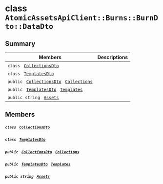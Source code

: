 # class `AtomicAssetsApiClient::Burns::BurnDto::DataDto` 

## Summary

 Members                                | Descriptions                                
----------------------------------------|---------------------------------------------
`class ` [`CollectionsDto`](.github/workflows/documentation/md/AtomicAssetsApiClient--Burns--BurnDto--DataDto--CollectionsDto.md#class_atomic_assets_api_client_1_1_burns_1_1_burn_dto_1_1_data_dto_1_1_collections_dto)        | 
`class ` [`TemplatesDto`](.github/workflows/documentation/md/AtomicAssetsApiClient--Burns--BurnDto--DataDto--TemplatesDto.md#class_atomic_assets_api_client_1_1_burns_1_1_burn_dto_1_1_data_dto_1_1_templates_dto)        | 
`public ` [`CollectionsDto`](.github/workflows/documentation/md/AtomicAssetsApiClient--Burns--BurnDto--DataDto--CollectionsDto.md#class_atomic_assets_api_client_1_1_burns_1_1_burn_dto_1_1_data_dto_1_1_collections_dto)` ` [`Collections`](#class_atomic_assets_api_client_1_1_burns_1_1_burn_dto_1_1_data_dto_1a2bc01f092566afa3ed263cb706f4c2f5) | 
`public ` [`TemplatesDto`](.github/workflows/documentation/md/AtomicAssetsApiClient--Burns--BurnDto--DataDto--TemplatesDto.md#class_atomic_assets_api_client_1_1_burns_1_1_burn_dto_1_1_data_dto_1_1_templates_dto)` ` [`Templates`](#class_atomic_assets_api_client_1_1_burns_1_1_burn_dto_1_1_data_dto_1a5be33ec113d1815470242d3e117adbd7) | 
`public string ` [`Assets`](#class_atomic_assets_api_client_1_1_burns_1_1_burn_dto_1_1_data_dto_1add7a6c8721ab494bfbb6bec5c0de3ede) | 

## Members

##### `class ` [`CollectionsDto`](.github/workflows/documentation/md/AtomicAssetsApiClient--Burns--BurnDto--DataDto--CollectionsDto.md#class_atomic_assets_api_client_1_1_burns_1_1_burn_dto_1_1_data_dto_1_1_collections_dto) 

##### `class ` [`TemplatesDto`](.github/workflows/documentation/md/AtomicAssetsApiClient--Burns--BurnDto--DataDto--TemplatesDto.md#class_atomic_assets_api_client_1_1_burns_1_1_burn_dto_1_1_data_dto_1_1_templates_dto) 

##### `public ` [`CollectionsDto`](.github/workflows/documentation/md/AtomicAssetsApiClient--Burns--BurnDto--DataDto--CollectionsDto.md#class_atomic_assets_api_client_1_1_burns_1_1_burn_dto_1_1_data_dto_1_1_collections_dto)` ` [`Collections`](#class_atomic_assets_api_client_1_1_burns_1_1_burn_dto_1_1_data_dto_1a2bc01f092566afa3ed263cb706f4c2f5) 

##### `public ` [`TemplatesDto`](.github/workflows/documentation/md/AtomicAssetsApiClient--Burns--BurnDto--DataDto--TemplatesDto.md#class_atomic_assets_api_client_1_1_burns_1_1_burn_dto_1_1_data_dto_1_1_templates_dto)` ` [`Templates`](#class_atomic_assets_api_client_1_1_burns_1_1_burn_dto_1_1_data_dto_1a5be33ec113d1815470242d3e117adbd7) 

##### `public string ` [`Assets`](#class_atomic_assets_api_client_1_1_burns_1_1_burn_dto_1_1_data_dto_1add7a6c8721ab494bfbb6bec5c0de3ede) 

